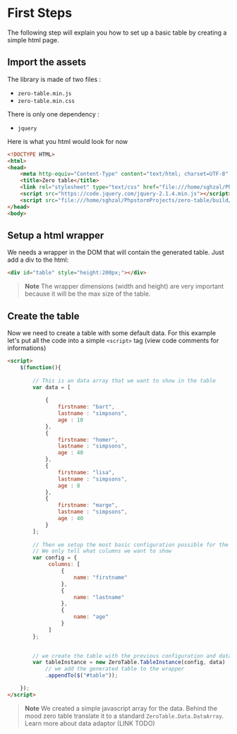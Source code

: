 # First Steps

The following step will explain you how to set up a basic table by creating a simple html page.

## Import the assets

The library is made of two files :
* ``zero-table.min.js``
* ``zero-table.min.css``

There is only one dependency :
* ``jquery``


Here is what you html would look for now

```html
<!DOCTYPE HTML>
<html>
<head>
	<meta http-equiv="Content-Type" content="text/html; charset=UTF-8" />
	<title>Zero table</title>
	<link rel="stylesheet" type="text/css" href="file:///home/sghzal/PhpstormProjects/zero-table/build/style.min.css"/>
	<script src="https://code.jquery.com/jquery-2.1.4.min.js"></script>
	<script src="file:///home/sghzal/PhpstormProjects/zero-table/build/zero-table.min.js"></script>
</head>
<body>
```


## Setup a html wrapper

We needs a wrapper in the DOM that will contain the generated table. Just add a div to the html:

```html
<div id="table" style="height:200px;"></div>
```

> **Note** The wrapper dimensions (width and height) are very important because it will be the max size of the table.

## Create the table

Now we need to create a table with some default data. For this example let's put all the code into a simple ``<script>`` tag (view code comments for informations)

```html
<script>
	$(function(){
	
		// This is an data array that we want to show in the table
		var data = [
        
			{
				firstname: "bart",
				lastname : "simpsons",
				age : 10
			},
			{
				firstname: "homer",
				lastname : "simpsons",
				age : 40
			},
			{
				firstname: "lisa",
				lastname : "simpsons",
				age : 8
			},
			{
				firstname: "marge",
				lastname : "simpsons",
				age : 40
			}
		];
	
		// Then we setup the most basic configuration possible for the table
		// We only tell what columns we want to show
		var config = {
			 columns: [
				 {
					 name: "firstname"
				 },
				 {
					 name: "lastname"
				 },
				 {
					 name: "age"
				 }
			 ]
		};

		
		// we create the table with the previous configuration and data
		var tableInstance = new ZeroTable.TableInstance(config, data)
			// we add the generated table to the wrapper
			.appendTo($("#table"));

	});
</script>
```

> **Note**  We created a simple javascript array for the data. Behind the mood zero table translate it to a standard
 ``ZeroTable.Data.DataArray``.  Learn more about data adaptor (LINK TODO)
